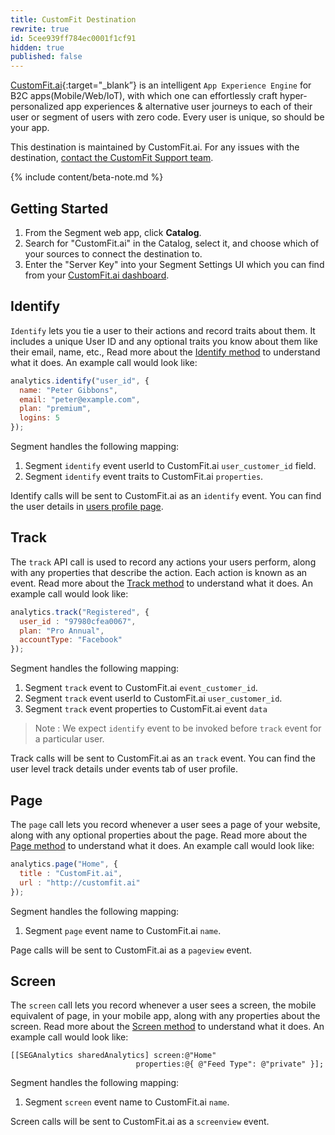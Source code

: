 ```yaml
---
title: CustomFit Destination
rewrite: true
id: 5cee939ff784ec0001f1cf91
hidden: true
published: false
---
```

[CustomFit.ai](https://customfit.ai/?utm_source=segmentio&utm_medium=docs&utm_campaign=partners){:target="_blank”} is an intelligent `App Experience Engine` for B2C apps(Mobile/Web/IoT), with which one can effortlessly craft hyper-personalized app experiences & alternative user journeys to each of their user or segment of users with zero code. Every user is unique, so should be your app.

This destination is maintained by CustomFit.ai. For any issues with the destination, [contact the CustomFit Support team](mailto:reach@customfit.ai).

{% include content/beta-note.md %}

## Getting Started



1. From the Segment web app, click **Catalog**.
2. Search for "CustomFit.ai" in the Catalog, select it, and choose which of your sources to connect the destination to.
3. Enter the "Server Key" into your Segment Settings UI which you can find from your [CustomFit.ai dashboard](https://dashboard.customfit.ai/settings/app-settings).

## Identify

`Identify` lets you tie a user to their actions and record traits about them. It includes a unique User ID and any optional traits you know about them like their email, name, etc., Read more about the [Identify method](/docs/connections/spec/identify/) to understand what it does. An example call would look like:

```js
analytics.identify("user_id", {
  name: "Peter Gibbons",
  email: "peter@example.com",
  plan: "premium",
  logins: 5
});
```
Segment handles the following mapping:
1. Segment `identify` event userId to CustomFit.ai `user_customer_id` field.
2. Segment `identify` event traits to CustomFit.ai `properties`.

Identify calls will be sent to CustomFit.ai as an `identify` event. You can find the user details in [users profile page](https://dashboard.customfit.ai/users/profiles).

## Track

The `track` API call is used to record any actions your users perform, along with any properties that describe the action. Each action is known as an event. Read more about the [Track method](/docs/connections/spec/track/) to understand what it does. An example call would look like:

```js
analytics.track("Registered", {
  user_id : "97980cfea0067",
  plan: "Pro Annual",
  accountType: "Facebook"
});
```
Segment handles the following mapping:
1. Segment `track` event to CustomFit.ai `event_customer_id`.
2. Segment `track` event userId to CustomFit.ai `user_customer_id`.
3. Segment `track` event properties to CustomFit.ai event `data`

> Note : We expect `identify` event to be invoked before `track` event for a particular user.
>

Track calls will be sent to CustomFit.ai as an `track` event. You can find the user level track details under events tab of user profile.

## Page

The `page` call lets you record whenever a user sees a page of your website, along with any optional properties about the page. Read more about the [Page method](/docs/connections/spec/page/) to understand what it does. An example call would look like:

```js
analytics.page("Home", {
  title : "CustomFit.ai",
  url : "http://customfit.ai"
});
```
Segment handles the following mapping:
1. Segment `page` event name to CustomFit.ai `name`.

Page calls will be sent to CustomFit.ai as a `pageview` event.

## Screen

The `screen` call lets you record whenever a user sees a screen, the mobile equivalent of page, in your mobile app, along with any properties about the screen. Read more about the [Screen method](/docs/connections/spec/screen/) to understand what it does. An example call would look like:

```objc
[[SEGAnalytics sharedAnalytics] screen:@"Home"
                            properties:@{ @"Feed Type": @"private" }];
```
Segment handles the following mapping:
1. Segment `screen` event name to CustomFit.ai `name`.

Screen calls will be sent to CustomFit.ai as a `screenview` event.
